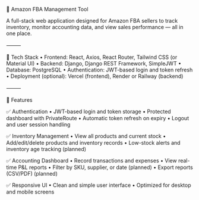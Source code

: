 🛒 Amazon FBA Management Tool

A full-stack web application designed for Amazon FBA sellers to track inventory, monitor accounting data, and view sales performance — all in one place.

⸻

🔧 Tech Stack
	•	Frontend: React, Axios, React Router, Tailwind CSS (or Material UI)
	•	Backend: Django, Django REST Framework, SimpleJWT
	•	Database: PostgreSQL
	•	Authentication: JWT-based login and token refresh
	•	Deployment (optional): Vercel (frontend), Render or Railway (backend)

⸻

🚀 Features

✅ Authentication
	•	JWT-based login and token storage
	•	Protected dashboard with PrivateRoute
	•	Automatic token refresh on expiry
	•	Logout and user session handling

✅ Inventory Management
	•	View all products and current stock
	•	Add/edit/delete products and inventory records
	•	Low-stock alerts and inventory age tracking (planned)

✅ Accounting Dashboard
	•	Record transactions and expenses
	•	View real-time P&L reports
	•	Filter by SKU, supplier, or date (planned)
	•	Export reports (CSV/PDF) (planned)

✅ Responsive UI
	•	Clean and simple user interface
	•	Optimized for desktop and mobile screens

